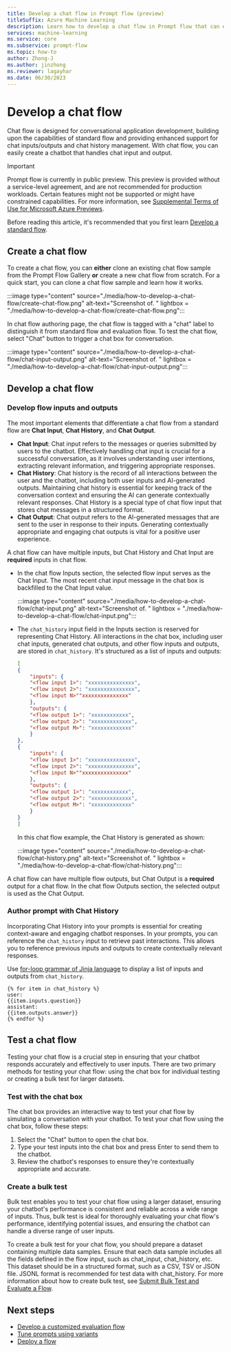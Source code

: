 ```yaml
---
title: Develop a chat flow in Prompt flow (preview)
titleSuffix: Azure Machine Learning
description: Learn how to develop a chat flow in Prompt flow that can easily create a chatbot that handles chat input and output with Azure Machine Learning studio.
services: machine-learning
ms.service: core
ms.subservice: prompt-flow
ms.topic: how-to
author: Zhong-J
ms.author: jinzhong
ms.reviewer: lagayhar
ms.date: 06/30/2023
---
```


# Develop a chat flow

Chat flow is designed for conversational application development, building upon the capabilities of standard flow and providing enhanced support for chat inputs/outputs and chat history management. With chat flow, you can easily create a chatbot that handles chat input and output.

> [!IMPORTANT]
> Prompt flow is currently in public preview. This preview is provided without a service-level agreement, and are not recommended for production workloads. Certain features might not be supported or might have constrained capabilities.
> For more information, see [Supplemental Terms of Use for Microsoft Azure Previews](https://azure.microsoft.com/support/legal/preview-supplemental-terms/).

Before reading this article, it's recommended that you first learn [Develop a standard flow](how-to-develop-a-standard-flow.md).

## Create a chat flow

To create a chat flow, you can **either** clone an existing chat flow sample from the Prompt Flow Gallery **or** create a new chat flow from scratch. For a quick start, you can clone a chat flow sample and learn how it works.

:::image type="content" source="./media/how-to-develop-a-chat-flow/create-chat-flow.png" alt-text="Screenshot of. " lightbox = "./media/how-to-develop-a-chat-flow/create-chat-flow.png":::

In chat flow authoring page, the chat flow is tagged with a "chat" label to distinguish it from standard flow and evaluation flow. To test the chat flow, select "Chat" button to trigger a chat box for conversation.

:::image type="content" source="./media/how-to-develop-a-chat-flow/chat-input-output.png" alt-text="Screenshot of. " lightbox = "./media/how-to-develop-a-chat-flow/chat-input-output.png":::

## Develop a chat flow

### Develop flow inputs and outputs

The most important elements that differentiate a chat flow from a standard flow are **Chat Input**, **Chat History**, and **Chat Output**.  

- **Chat Input**: Chat input refers to the messages or queries submitted by users to the chatbot. Effectively handling chat input is crucial for a successful conversation, as it involves understanding user intentions, extracting relevant information, and triggering appropriate responses.
- **Chat History**: Chat history is the record of all interactions between the user and the chatbot, including both user inputs and AI-generated outputs. Maintaining chat history is essential for keeping track of the conversation context and ensuring the AI can generate contextually relevant responses. Chat History is a special type of chat flow input that stores chat messages in a structured format.
- **Chat Output**: Chat output refers to the AI-generated messages that are sent to the user in response to their inputs. Generating contextually appropriate and engaging chat outputs is vital for a positive user experience.

A chat flow can have multiple inputs, but Chat History and Chat Input are **required** inputs in chat flow.

- In the chat flow Inputs section, the selected flow input serves as the Chat Input. The most recent chat input message in the chat box is backfilled to the Chat Input value.

    :::image type="content" source="./media/how-to-develop-a-chat-flow/chat-input.png" alt-text="Screenshot of. " lightbox = "./media/how-to-develop-a-chat-flow/chat-input.png":::

- The `chat_history` input field in the Inputs section is reserved for representing Chat History. All interactions in the chat box, including user chat inputs, generated chat outputs, and other flow inputs and outputs, are stored in  `chat_history`. It's structured as a list of inputs and outputs:

    ```json
    [
    {
        "inputs": {
        "<flow input 1>": "xxxxxxxxxxxxxxx",
        "<flow input 2>": "xxxxxxxxxxxxxxx",
        "<flow input N>""xxxxxxxxxxxxxxx"
        },
        "outputs": {
        "<flow output 1>": "xxxxxxxxxxxx",
        "<flow output 2>": "xxxxxxxxxxxxx",
        "<flow output M>": "xxxxxxxxxxxxx"
        }
    },
    {
        "inputs": {
        "<flow input 1>": "xxxxxxxxxxxxxxx",
        "<flow input 2>": "xxxxxxxxxxxxxxx",
        "<flow input N>""xxxxxxxxxxxxxxx"
        },
        "outputs": {
        "<flow output 1>": "xxxxxxxxxxxx",
        "<flow output 2>": "xxxxxxxxxxxxx",
        "<flow output M>": "xxxxxxxxxxxxx"
        }
    }
    ]
    ```

    In this chat flow example, the Chat History is generated as shown:

    :::image type="content" source="./media/how-to-develop-a-chat-flow/chat-history.png" alt-text="Screenshot of. " lightbox = "./media/how-to-develop-a-chat-flow/chat-history.png":::


A chat flow can have multiple flow outputs, but Chat Output is a **required** output for a chat flow. In the chat flow Outputs section, the selected output is used as the Chat Output.

### Author prompt with Chat History

Incorporating Chat History into your prompts is essential for creating context-aware and engaging chatbot responses. In your prompts, you can reference the `chat_history` input to retrieve past interactions. This allows you to reference previous inputs and outputs to create contextually relevant responses.

Use [for-loop grammar of Jinja language](https://jinja.palletsprojects.com/en/3.1.x/templates/#for) to display a list of inputs and outputs from `chat_history`.  

```jinja
{% for item in chat_history %}
user:
{{item.inputs.question}}
assistant:
{{item.outputs.answer}}
{% endfor %}
```

## Test a chat flow

Testing your chat flow is a crucial step in ensuring that your chatbot responds accurately and effectively to user inputs. There are two primary methods for testing your chat flow: using the chat box for individual testing or creating a bulk test for larger datasets.

### Test with the chat box

The chat box provides an interactive way to test your chat flow by simulating a conversation with your chatbot. To test your chat flow using the chat box, follow these steps:

1. Select the "Chat" button to open the chat box.
2. Type your test inputs into the chat box and press Enter to send them to the chatbot.
3. Review the chatbot's responses to ensure they're contextually appropriate and accurate.

### Create a bulk test

Bulk test enables you to test your chat flow using a larger dataset, ensuring your chatbot's performance is consistent and reliable across a wide range of inputs. Thus, bulk test is ideal for thoroughly evaluating your chat flow's performance, identifying potential issues, and ensuring the chatbot can handle a diverse range of user inputs.

To create a bulk test for your chat flow, you should prepare a dataset containing multiple data samples. Ensure that each data sample includes all the fields defined in the flow input, such as chat_input, chat_history, etc.   This dataset should be in a structured format, such as a CSV, TSV or JSON file. JSONL format is recommended for test data with chat_history. For more information about how to create bulk test, see [Submit Bulk Test and Evaluate a Flow](./how-to-bulk-test-evaluate-flow.md).

## Next steps

- [Develop a customized evaluation flow](how-to-develop-an-evaluation-flow.md)
- [Tune prompts using variants](how-to-tune-prompts-using-variants.md)
- [Deploy a flow](how-to-deploy-for-real-time-inference.md)